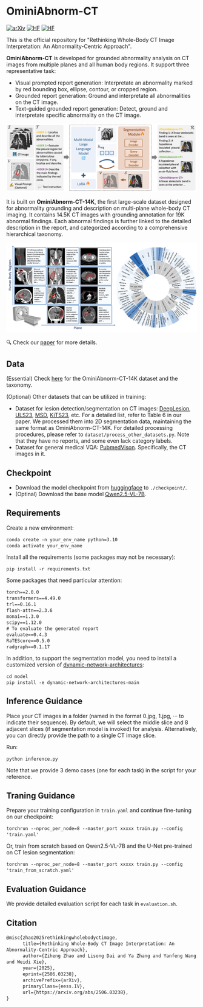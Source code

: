 # OminiAbnorm-CT

[![arXiv](https://img.shields.io/badge/arXiv-Paper-b31b1b.svg?logo=arxiv)](https://www.arxiv.org/abs/2506.03238)
[![HF](https://img.shields.io/badge/Hugging%20Face-Data-yellow)](https://huggingface.co/datasets/zzh99/OminiAbnorm-CT-14K)
[![HF](https://img.shields.io/badge/Hugging%20Face-Model-yellow)](https://huggingface.co/zzh99/OminiAbnorm-CT/blob/main/README.md)

This is the official repository for "Rethinking Whole-Body CT Image Interpretation: An Abnormality-Centric Approach".

**OminiAbnorm-CT** is developed for grounded abnormality analysis on CT images from multiple planes and all human body regions.
It support three representative task:
- Visual prompted report generation: Interpretate an abnormality marked by red bounding box, ellipse, contour, or cropped region.
- Grounded report generation: Ground and interpretate all abnormalities on the CT image.
- Text-guided grounded report generation: Detect, ground and interpretate specific abnormality on the CT image.

![Example Figure](docs/resources/model.png)

It is built on **OminiAbnorm-CT-14K**, the first large-scale dataset designed for abnormality grounding and description on multi-plane whole-body CT imaging. 
It contains 14.5K CT images with grounding annotation for 19K abnormal findings.
Each abnormal findings is further linked to the detailed description in the report, and categorized according to a comprehensive hierarchical taxonomy.

![Example Figure](docs/resources/data.png)

🔍 Check our [paper](https://www.arxiv.org/abs/2506.03238) for more details.

## Data
(Essential) Check [here](https://huggingface.co/datasets/zzh99/OminiAbnorm-CT-14K) for the OminiAbnorm-CT-14K dataset and the taxonomy.

(Optional) Other datasets that can be utilized in training:
- Dataset for lesion detection/segmentation on CT images: [DeepLesion](https://paperswithcode.com/dataset/deeplesion), [ULS23](https://uls23.grand-challenge.org), [MSD](http://medicaldecathlon.com), [KiTS23](https://kits-challenge.org/kits23/), etc. For a detailed list, refer to Table 6 in our paper. We processed them into 2D segmentation data, maintaining the same format as OminiAbnorm-CT-14K. For detailed processing procedures, please refer to `dataset/process_other_datasets.py`. Note that they have no reports, and some even lack category labels. 
- Dataset for general medical VQA: [PubmedVison](https://huggingface.co/datasets/FreedomIntelligence/PubMedVision). Specifically, the CT images in it.

## Checkpoint
- Download the model checkpoint from [huggingface](https://huggingface.co/zzh99/OminiAbnorm-CT/blob/main/README.md) to `./checkpoint/`.
- (Optinal) Download the base model [Qwen2.5-VL-7B](https://huggingface.co/Qwen/Qwen2.5-VL-7B-Instruct).

## Requirements
Create a new environment:
```
conda create -n your_env_name python=3.10
conda activate your_env_name
```
Install all the requirements (some packages may not be necessary):
```
pip install -r requirements.txt
```
Some packages that need particular attention:
```
torch==2.0.0
transformers==4.49.0
trl==0.16.1
flash-attn==2.3.6
monai==1.3.0
scipy==1.12.0
# To evaluate the generated report
evaluate==0.4.3
RaTEScore==0.5.0
radgraph==0.1.17
```
In addition, to support the segmentation model, you need to install a customized version of [dynamic-network-architectures](https://github.com/MIC-DKFZ/dynamic-network-architectures/tree/main):
```
cd model
pip install -e dynamic-network-architectures-main
```

## Inference Guidance
Place your CT images in a folder (named in the format 0.jpg, 1.jpg, ··· to indicate their sequence). By default, we will select the middle slice and 8 adjacent slices (if segmentation model is invoked) for analysis. Alternatively, you can directly provide the path to a single CT image slice.

Run:
```
python inference.py
```
Note that we provide 3 demo cases (one for each task) in the script for your reference.

## Traning Guidance
Prepare your training configuration in `train.yaml` and continue fine-tuning on our checkpoint:
```
torchrun --nproc_per_node=8 --master_port xxxxx train.py --config 'train.yaml'
```
Or, train from scratch based on Qwen2.5-VL-7B and the U-Net pre-trained on CT lesion segmentation:
```
torchrun --nproc_per_node=8 --master_port xxxxx train.py --config 'train_from_scratch.yaml'
```

## Evaluation Guidance
We provide detailed evaluation script for each task in `evaluation.sh`.

## Citation
```
@misc{zhao2025rethinkingwholebodyctimage,
      title={Rethinking Whole-Body CT Image Interpretation: An Abnormality-Centric Approach}, 
      author={Ziheng Zhao and Lisong Dai and Ya Zhang and Yanfeng Wang and Weidi Xie},
      year={2025},
      eprint={2506.03238},
      archivePrefix={arXiv},
      primaryClass={eess.IV},
      url={https://arxiv.org/abs/2506.03238}, 
}
```
